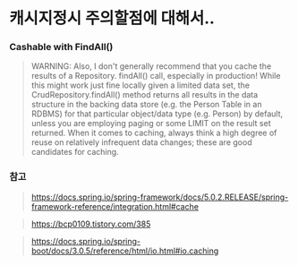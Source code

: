 # 캐시지정시 주의할점에 대해서..

### Cashable with FindAll()
> WARNING: Also, I don't generally recommend that you cache the results of a Repository.
> findAll() call, especially in production! 
> While this might work just fine locally given a limited data set, 
> the CrudRepository.findAll() method returns all results in the data structure 
> in the backing data store (e.g. the Person Table in an RDBMS) 
> for that particular object/data type (e.g. Person) by default, 
> unless you are employing paging or some LIMIT on the result set returned. 
> When it comes to caching, always think a high degree of reuse on relatively
> infrequent data changes; these are good candidates for caching.


### 참고
> https://docs.spring.io/spring-framework/docs/5.0.2.RELEASE/spring-framework-reference/integration.html#cache

> https://bcp0109.tistory.com/385

> https://docs.spring.io/spring-boot/docs/3.0.5/reference/html/io.html#io.caching



